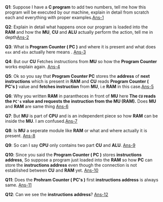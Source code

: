 **Q1**: Suppose I have a **C program** to add two numbers, tell me how this program will be executed by our machine, explain in detail from scratch each and everything with proper examples.[Ans-1]()

**Q2**: Explain in detail what happens once our program is loaded into the **RAM** and how the **MU**, **CU** and **ALU** actually perform the action, tell me in depth[Ans-2]()

**Q3**: What is **Program Counter ( PC )** and where it is present and what does `eax` and `ebx` actually here means . [Ans-3]()

**Q4**: But our **CU** Fetches instructions from **MU** so how the **Program Counter** works explain again. [Ans-4]()

**Q5**: Ok so you say that **Program Counter PC** stores the **address** of **next instructions** which is present in **RAM** and **CU** reads **Program Counter ( PC's )** value and **fetches instruction** from **MU**, i.e **RAM** in this case.[Ans-5]()

**Q6**: Why you written **RAM** in parantheces in front of **MU** here **The `CU` reads the `PC's` value and requests the instruction from the MU (RAM).** Does **MU** and **RAM** are same thing [Ans-6]()

**Q7**: But **MU** is part of **CPU** and is an independent piece so how **RAM** can be inside the **MU**. I am confused.[Ans-7]()

**Q8**: Is **MU** a seperate module like **RAM** or what and where actually it is present. [Ans-8]()

**Q9**: So can I say **CPU** only contains two part **CU** and **ALU**. [Ans-9]()

**Q10**: Since you said the **Program Counter ( PC )** stores **instructions address**, So suppose a program just loaded into the **RAM** so how **PC** can store the **instructions address** even though the connection is not established between **CU** and **RAM** yet. [Ans-10]()

**Q11**: Does the **Prohram Counter ( PC's )** first **instructions address** is always same. [Ans-11]()

**Q12**: Can we see the **instructions address**? [Ans-12]()
